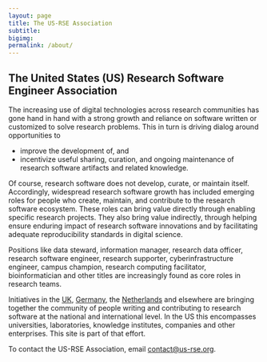```yaml
---
layout: page
title: The US-RSE Association
subtitle:
bigimg:
permalink: /about/
---
```


## The United States (US) Research Software Engineer Association

The increasing use of digital technologies across research communities has gone hand
in hand with a strong growth and reliance on software written or customized to solve
research problems. This in turn is driving dialog around opportunities to

  * improve the development of, and
  * incentivize useful sharing, curation, and ongoing maintenance of
    research software artifacts and related knowledge.

Of course, research software does not develop, curate, or maintain itself. Accordingly,
widespread research software growth has included emerging roles for people who
create, maintain, and contribute to the research software ecosystem. These roles can
bring value directly through enabling specific research projects. They
also bring value indirectly, through helping ensure enduring impact of research
software innovations and by facilitating adequate reproducibility standards in
digital science.

Positions like data steward, information manager, research data
officer, research software engineer, research supporter, cyberinfrastructure
engineer, campus champion, research computing facilitator, bioinformatician and
other titles are increasingly found as core roles in research teams.

Initiatives in the [UK](http://rse.ac.uk/), [Germany](http://www.de-rse.org/en), the
[Netherlands](http://nl-rse.org) and elsewhere are bringing
together the community of people writing and contributing to research software at
the national and international level. In the US this encompasses
universities, laboratories, knowledge institutes, companies and other
enterprises. This site is part of that effort.

To contact the US-RSE Association, email [contact@us-rse.org](mailto:contact@us-rse.org).